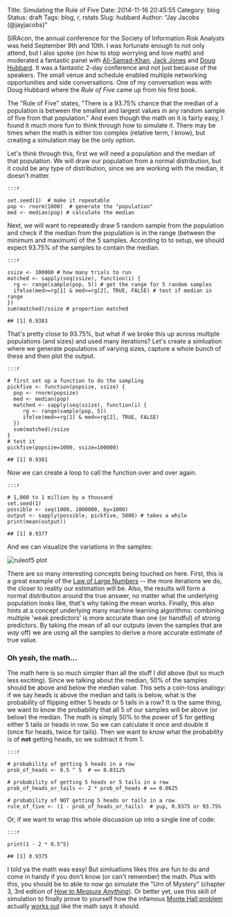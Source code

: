 Title: Simulating the Rule of Five
Date: 2014-11-16 20:45:55
Category: blog
Status: draft
Tags: blog, r, rstats
Slug: hubbard
Author: “Jay Jacobs (@jayjacobs)"


SIRAcon, the annual conference for the Society of Information Risk
Analysts was held September 9th and 10th. I was fortunate enough to not
only attend, but I also spoke (on how to stop worrying and love math)
and moderated a fantastic panel with
[Ali-Samad-Khan](http://www.stamfordrisk.com/management.html), [Jack
Jones](http://www.cxoware.com/meet-the-team/) and [Doug
Hubbard](http://www.hubbardresearch.com/publications/). It was a
fantastic 2-day conference and not just because of the speakers. The
small venue and schedule enabled multiple networking opportunities and
side conversations. One of my conversation was with Doug Hubbard where
the *Rule of Five* came up from his first book.

The "Rule of Five" states, "There is a 93.75% chance that the median of
a population is between the smallest and largest values in any random
sample of five from that population." And even though the math on it is
fairly easy, I found it much more fun to think through how to simulate
it. There may be times when the math is either too complex (relative 
term, I know), but creating a simulation may be the only option.

Let's think through this, first we will need a population and the median
of that population. We will draw our population from a normal
distribution, but it could be any type of distribution, since we are
working with the median, it doesn't matter.

    :::r

    set.seed(1)  # make it repeatable
    pop <- rnorm(1000)  # generate the "population"
    med <- median(pop) # calculate the median

Next, we will want to repeatedly draw 5 random sample from the
population and check if the median from the population is in the range
(between the minimum and maximum) of the 5 samples. According to to
setup, we should expect 93.75% of the samples to contain the median.

    :::r

    ssize <- 100000 # how many trials to run
    matched <- sapply(seq(ssize), function(i) {
      rg <- range(sample(pop, 5)) # get the range for 5 random samples
      ifelse(med>=rg[1] & med<=rg[2], TRUE, FALSE) # test if median in range
    })
    sum(matched)/ssize # proportion matched

    ## [1] 0.9383

That's pretty close to 93.75%, but what if we broke this up across
multiple populations (and sizes) and used many iterations? Let's create
a simluation where we generate populations of varying sizes, capture a
whole bunch of these and then plot the output.

    :::r

    # first set up a function to do the sampling
    pickfive <- function(popsize, ssize) {
      pop <- rnorm(popsize)
      med <- median(pop)
      matched <- sapply(seq(ssize), function(i) {
         rg <- range(sample(pop, 5))
         ifelse(med>=rg[1] & med<=rg[2], TRUE, FALSE)
      })
      sum(matched)/ssize
    }
    # test it
    pickfive(popsize=1000, ssize=100000)

    ## [1] 0.9381

Now we can create a loop to call the function over and over again.

    :::r

    # 1,000 to 1 million by a thousand
    set.seed(1)
    possible <- seq(1000, 1000000, by=1000)
    output <- sapply(possible, pickfive, 5000) # takes a while
    print(mean(output))

    ## [1] 0.9377

And we can visualize the variations in the samples:

![ruleof5 plot](/blog/images/2014/11/ruleof5.png)

There are so many interesting concepts being touched on here. First, 
this is a great example of the [Law of Large
Numbers](http://en.wikipedia.org/wiki/Law_of_large_numbers) -- the more
iterations we do, the closer to reality our estimation will be. Also,
the results will form a normal distribution around the true answer, no
matter what the underlying population looks like, that's why taking the
mean works. Finally, this also hints at a concept underlying many
machine learning algorithms: combining multiple 'weak predictors' is
more accurate than one (or handful) of strong predictors. By taking the
mean of all our outputs (even the samples that are *way* off) we are
using all the samples to derive a more accurate estimate of true value.

### Oh yeah, the math...

The math here is so much simpler than all the stuff I did above (but so
much less exciting). Since we talking about the median, 50% of the
samples should be above and below the median value. This sets a
coin-toss analogy: if we say heads is above the median and tails is
below, what is the probability of flipping either 5 heads or 5 tails in
a row? It is the same thing, we want to know the probability that all 5 of 
our samples will be above (or below) the median.  The math is simply 50% 
to the power of 5 for getting either 5 tails or heads in row. 
So we can calculate it once and double it (once for heads, twice for tails). 
Then we want to know what
the probability is of **not** getting heads, so we subtract it from 1.

    :::r

    # probability of getting 5 heads in a row
    prob_of_heads <- 0.5 ^ 5  # == 0.03125

    # probability of getting 5 heads or 5 tails in a row
    prob_of_heads_or_tails <- 2 * prob_of_heads # == 0.0625

    # probability of NOT getting 5 heads or tails in a row
    rule_of_five <- (1 - prob_of_heads_or_tails)  # yup, 0.9375 or 93.75% 

Or, if we want to wrap this whole discussion up into a single line of
code:

    :::r

    print(1 - 2 * 0.5^5)

    ## [1] 0.9375

I told ya the math was easy! But simluations likes this are fun to do
and come in handy if you don't know (or can't remember) the math. Plus
with this, you should be to able to now go simulate the "Urn of Mystery"
(chapter 3, 3rd edition of *[How to Measure
Anything](http://www.amazon.com/How-Measure-Anything-Intangibles-Business/dp/1118539273)*).
Or better yet, use this skill of simulation to finally prove to yourself
how the infamous [Monte Hall
problem](http://en.wikipedia.org/wiki/Monty_Hall_problem) actually
[works
out](https://www.khanacademy.org/math/cc-seventh-grade-math/cc-7th-probability-statistics/cc-7th-dependent-probability/v/monty-hall-problem)
like the math says it should.
